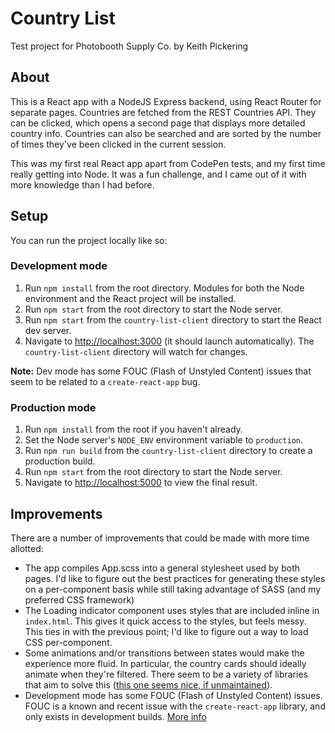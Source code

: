 # Country List

Test project for Photobooth Supply Co. by Keith Pickering

## About

This is a React app with a NodeJS Express backend, using React Router for separate pages. Countries are fetched from the REST Countries API. They can be clicked, which opens a second page that displays more detailed country info. Countries can also be searched and are sorted by the number of times they've been clicked in the current session.

This was my first real React app apart from CodePen tests, and my first time really getting into Node. It was a fun challenge, and I came out of it with more knowledge than I had before.

## Setup

You can run the project locally like so:

### Development mode

1. Run `npm install` from the root directory. Modules for both the Node environment and the React project will be installed.
2. Run `npm start` from the root directory to start the Node server.
3. Run `npm start` from the `country-list-client` directory to start the React dev server.
4. Navigate to <a href="http://localhost:3000/">http://localhost:3000</a> (it should launch automatically). The `country-list-client` directory will watch for changes.

**Note:** Dev mode has some FOUC (Flash of Unstyled Content) issues that seem to be related to a `create-react-app` bug.

### Production mode

1. Run `npm install` from the root if you haven't already.
2. Set the Node server's `NODE_ENV` environment variable to `production`.
3. Run `npm run build` from the `country-list-client` directory to create a production build.
4. Run `npm start` from the root directory to start the Node server.
5. Navigate to <a href="http://localhost:5000/">http://localhost:5000</a> to view the final result.

## Improvements

There are a number of improvements that could be made with more time allotted:

* The app compiles App.scss into a general stylesheet used by both pages. I'd like to figure out the best practices for generating these styles on a per-component basis while still taking advantage of SASS (and my preferred CSS framework)
* The Loading indicator component uses styles that are included inline in `index.html`. This gives it quick access to the styles, but feels messy. This ties in with the previous point; I'd like to figure out a way to load CSS per-component.
* Some animations and/or transitions between states would make the experience more fluid. In particular, the country cards should ideally animate when they're filtered. There seem to be a variety of libraries that aim to solve this (<a href="https://github.com/joshwcomeau/react-flip-move">this one seems nice, if unmaintained</a>).
* Development mode has some FOUC (Flash of Unstyled Content) issues. FOUC is a known and recent issue with the `create-react-app` library, and only exists in development builds. <a href="https://github.com/facebook/create-react-app/issues/6399">More info</a>
